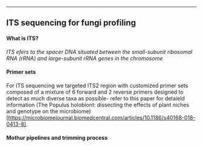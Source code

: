 -----
ITS sequencing for fungi profiling
-----

#### What is ITS? 

*ITS efers to the spacer DNA situated between the small-subunit ribosomal RNA (rRNA) and large-subunit rRNA genes in the chromosome*

#### Primer sets

For ITS sequencing we targeted ITS2 region with customized primer sets composed of a mixture of 6 forward and 2 reverse primers designed to detect as much diverse taxa as possible- refer to this paper for detaield information (The Populus holobiont: dissecting the effects of plant niches and genotype on the microbiome)[https://microbiomejournal.biomedcentral.com/articles/10.1186/s40168-018-0413-8].

#### Mothur pipelines and trimming process

